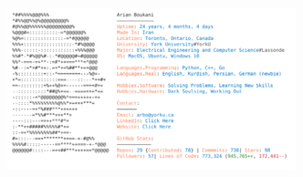<picture>
  <source media="(prefers-color-scheme: dark)" srcset="https://raw.githubusercontent.com/2arian3/2arian3/refs/heads/master/docs/dark_mode.svg">
  <img alt="Arian Boukani's GitHub Profile" src="https://raw.githubusercontent.com/2arian3/2arian3/refs/heads/master/docs/light_mode.svg">
</picture>